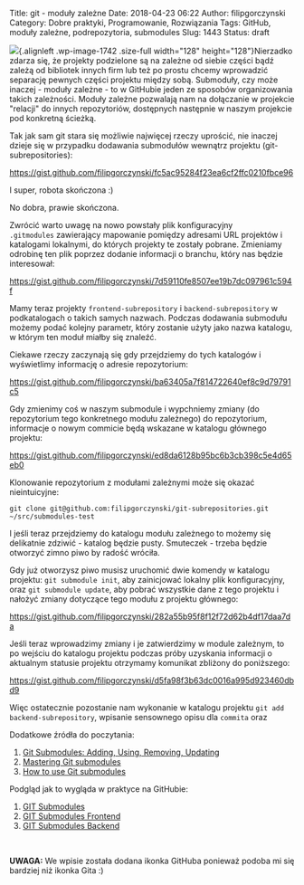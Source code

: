 Title: git - moduły zależne
Date: 2018-04-23 06:22
Author: filipgorczynski
Category: Dobre praktyki, Programowanie, Rozwiązania
Tags: GitHub, moduły zależne, podrepozytoria, submodules
Slug: 1443
Status: draft

![](https://filipgorczynski.files.wordpress.com/2018/03/octocat.png){.alignleft .wp-image-1742 .size-full width="128" height="128"}Nierzadko zdarza się, że projekty podzielone są na zależne od siebie części bądź zależą od bibliotek innych firm lub też po prostu chcemy wprowadzić separację pewnych części projektu między sobą. Submoduły, czy może inaczej - moduły zależne - to w GitHubie jeden ze sposobów organizowania takich zależności. Moduły zależne pozwalają nam na dołączanie w projekcie "relacji" do innych repozytoriów, dostępnych następnie w naszym projekcie pod konkretną ścieżką.

Tak jak sam git stara się możliwie najwięcej rzeczy uprościć, nie inaczej dzieje się w przypadku dodawania submodułów wewnątrz projektu (git-subrepositories):

https://gist.github.com/filipgorczynski/fc5ac95284f23ea6cf2ffc0210fbce96

I super, robota skończona :)

No dobra, prawie skończona.

Zwrócić warto uwagę na nowo powstały plik konfiguracyjny `.gitmodules` zawierający mapowanie pomiędzy adresami URL projektów i katalogami lokalnymi, do których projekty te zostały pobrane. Zmieniamy odrobinę ten plik poprzez dodanie informacji o branchu, który nas będzie interesował:

https://gist.github.com/filipgorczynski/7d59110fe8507ee19b7dc097961c594f

Mamy teraz projekty `frontend-subrepository` i `backend-subrepository` w podkatalogach o takich samych nazwach. Podczas dodawania submodułu możemy podać kolejny parametr, który zostanie użyty jako nazwa katalogu, w którym ten moduł miałby się znaleźć.

Ciekawe rzeczy zaczynają się gdy przejdziemy do tych katalogów i wyświetlimy informację o adresie repozytorium:

https://gist.github.com/filipgorczynski/ba63405a7f814722640ef8c9d79791c5

Gdy zmienimy coś w naszym submodule i wypchniemy zmiany (do repozytorium tego konkretnego modułu zależnego) do repozytorium, informacje o nowym commicie będą wskazane w katalogu głównego projektu:

https://gist.github.com/filipgorczynski/ed8da6128b95bc6b3cb398c5e4d65eb0

Klonowanie repozytorium z modułami zależnymi może się okazać nieintuicyjne:

`git clone git@github.com:filipgorczynski/git-subrepositories.git ~/src/submodules-test`

I jeśli teraz przejdziemy do katalogu modułu zależnego to możemy się delikatnie zdziwić - katalog będzie pusty. Smuteczek - trzeba będzie otworzyć zimno piwo by radość wróciła.

Gdy już otworzysz piwo musisz uruchomić dwie komendy w katalogu projektu: `git submodule init`, aby zainicjować lokalny plik konfiguracyjny, oraz `git submodule update`, aby pobrać wszystkie dane z tego projektu i nałożyć zmiany dotyczące tego modułu z projektu głównego:

https://gist.github.com/filipgorczynski/282a55b95f8f12f72d62b4df17daa7da

Jeśli teraz wprowadzimy zmiany i je zatwierdzimy w module zależnym, to po wejściu do katalogu projektu podczas próby uzyskania informacji o aktualnym statusie projektu otrzymamy komunikat zbliżony do poniższego:

https://gist.github.com/filipgorczynski/d5fa98f3b63dc0016a995d923460dbd9

Więc ostatecznie pozostanie nam wykonanie w katalogu projektu `git add backend-subrepository`, wpisanie sensownego opisu dla `commita` oraz

Dodatkowe źródła do poczytania:

1.  [Git Submodules: Adding, Using, Removing, Updating](https://chrisjean.com/git-submodules-adding-using-removing-and-updating/)
2.  [Mastering Git submodules](https://medium.com/@porteneuve/mastering-git-submodules-34c65e940407)
3.  [How to use Git submodules](http://blog.joncairns.com/2011/10/how-to-use-git-submodules/)

Podgląd jak to wygląda w praktyce na GitHubie:

1.  [GIT Submodules](https://github.com/filipgorczynski/git-subrepositories)
2.  [GIT Submodules Frontend](https://github.com/filipgorczynski/frontend-subrepository)
3.  [GIT Submodules Backend](https://github.com/filipgorczynski/backend-subrepository)

 

**UWAGA:** We wpisie została dodana ikonka GitHuba ponieważ podoba mi się bardziej niż ikonka Gita :)
